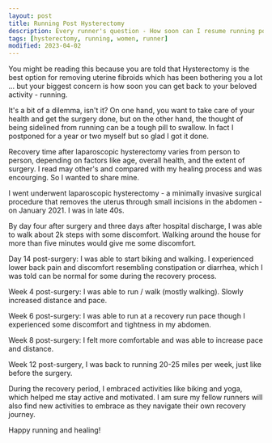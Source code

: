 ```yaml
---
layout: post
title: Running Post Hysterectomy
description: Every runner's question - How soon can I resume running post hysterectomy 
tags: [hysterectomy, running, women, runner]
modified: 2023-04-02
---
```



You might be reading this because you are told that Hysterectomy is the best option for removing uterine fibroids which has been bothering you a lot ... but your biggest concern is how soon you can get back to your beloved activity - running.

It's a bit of a dilemma, isn't it? On one hand, you want to take care of your health and get the surgery done, but on the other hand, the thought of being sidelined from running can be a tough pill to swallow. In fact I postponed for a year or two myself but so glad I got it done.

Recovery time after laparoscopic hysterectomy varies from person to person, depending on factors like age, overall health, and the extent of surgery. I read may other's and compared with my healing process and was encourging. So I wanted to share mine.

I went underwent laparoscopic hysterectomy - a minimally invasive surgical procedure that removes the uterus through small incisions in the abdomen - on January 2021. I was in late 40s.

By day four after surgery and three days after hospital discharge, I was able to walk about 2k steps with some discomfort. Walking around the house for more than five minutes would give me some discomfort. 

Day 14 post-surgery: I was able to start biking and walking. I experienced lower back pain and discomfort resembling constipation or diarrhea, which I was told can be normal for some during the recovery process. 

Week 4 post-surgery: I was able to run / walk (mostly walking). Slowly increased distance and pace.

Week 6 post-surgery: I was able to run at a recovery run pace though I experienced some discomfort and tightness in my abdomen.

Week 8 post-surgery: I felt more comfortable and was able to increase pace and distance. 

Week 12 post-surgery, I was back to running 20-25 miles per week, just like before the surgery.

During the recovery period, I embraced activities like biking and yoga, which helped me stay active and motivated. I am sure my fellow runners will also find new activities to embrace as they navigate their own recovery journey.

Happy running and healing!